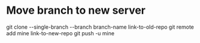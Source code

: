 # Move branch to new server

git clone --single-branch --branch branch-name link-to-old-repo
git remote add mine link-to-new-repo
git push -u mine

